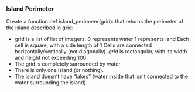 ### Island Perimeter

Create a function def island_perimeter(grid): that returns the perimeter of the island described in grid:

* grid is a list of list of integers:
				0 represents water
				1 represents land
				Each cell is square, with a side length of 1
				Cells are connected horizontally/vertically (not diagonally).
				_grid_ is rectangular, with its width and height not exceeding 100
* The grid is completely surrounded by water
* There is only one island (or nothing).
* The island doesn’t have “lakes” (water inside that isn’t connected to the water surrounding the island).
